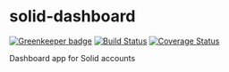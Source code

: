 # solid-dashboard

[![Greenkeeper badge](https://badges.greenkeeper.io/solid/solid-dashboard-ui.svg)](https://greenkeeper.io/)
[![Build Status](https://travis-ci.org/solid/solid-dashboard-ui.svg)](https://travis-ci.org/solid/solid-dashboard-ui)
[![Coverage Status](https://coveralls.io/repos/github/solid/solid-dashboard-ui/badge.svg?branch=master)](https://coveralls.io/github/solid/solid-dashboard-ui?branch=master)

Dashboard app for Solid accounts
